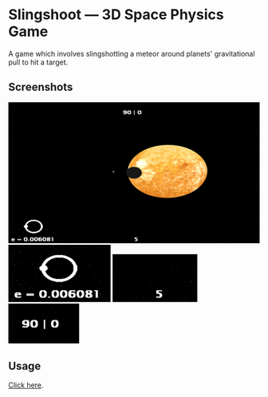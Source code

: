 # Slingshoot — 3D Space Physics Game

A game which involves slingshotting a meteor around planets' gravitational pull to hit a target.

## Screenshots
![](ss_0.jpg)
![](ss_1.jpg)
![](ss_2.jpg)
![](ss_3.jpg)

## Usage

[Click here](http://13bob.net/slingshoot).
